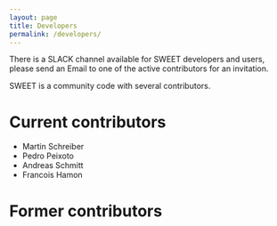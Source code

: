 ```yaml
---
layout: page
title: Developers
permalink: /developers/
---
```



There is a SLACK channel available for SWEET developers and users, please send an Email to one of the active contributors for an invitation.

SWEET is a community code with several contributors.

<h1>Current contributors</h1>

 * Martin Schreiber
 * Pedro Peixoto
 * Andreas Schmitt
 * Francois Hamon


<h1>Former contributors</h1>


